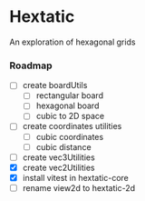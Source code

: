 # Hextatic

An exploration of hexagonal grids

### Roadmap

-   [ ] create boardUtils
    -   [ ] rectangular board
    -   [ ] hexagonal board
    -   [ ] cubic to 2D space
-   [ ] create coordinates utilities
    -   [ ] cubic coordinates
    -   [ ] cubic distance
-   [ ] create vec3Utilities
-   [x] create vec2Utilities
-   [x] install vitest in hextatic-core
-   [ ] rename view2d to hextatic-2d
